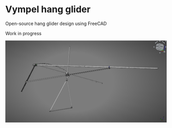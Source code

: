 
# Vympel hang glider

Open-source hang glider design using FreeCAD

Work in progress

![Screenshot](/docs/workinprogress-20240417.png)